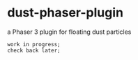 # dust-phaser-plugin
a Phaser 3 plugin for floating dust particles

```
work in progress;
check back later; 
```

